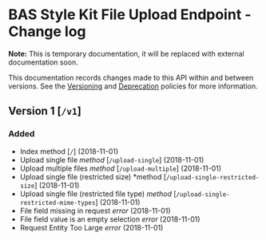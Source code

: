# BAS Style Kit File Upload Endpoint - Change log

**Note:** This is temporary documentation, it will be replaced with external documentation soon.

This documentation records changes made to this API within and between versions. See the 
[Versioning](#versioning-policy) and [Deprecation](#deprecation-policy) policies for more information.

## Version 1 [`/v1`]

### Added

* Index method [`/`] (2018-11-01)
* Upload single file *method* [`/upload-single`] (2018-11-01)
* Upload multiple files *method* [`/upload-multiple`] (2018-11-01)
* Upload single file (restricted size) *method [`/upload-single-restricted-size`] (2018-11-01)
* Upload single file (restricted file type) *method* [`/upload-single-restricted-mime-types`] (2018-11-01)
* File field missing in request *error* (2018-11-01)
* File field value is an empty selection *error* (2018-11-01)
* Request Entity Too Large *error* (2018-11-01)
